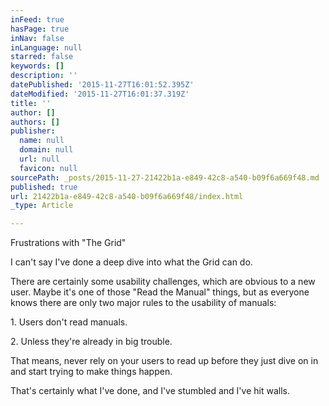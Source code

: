 ```yaml
---
inFeed: true
hasPage: true
inNav: false
inLanguage: null
starred: false
keywords: []
description: ''
datePublished: '2015-11-27T16:01:52.395Z'
dateModified: '2015-11-27T16:01:37.319Z'
title: ''
author: []
authors: []
publisher:
  name: null
  domain: null
  url: null
  favicon: null
sourcePath: _posts/2015-11-27-21422b1a-e849-42c8-a540-b09f6a669f48.md
published: true
url: 21422b1a-e849-42c8-a540-b09f6a669f48/index.html
_type: Article

---
```

Frustrations with "The Grid"

I can't say I've done a deep dive into what the Grid can do.

There are certainly some usability challenges, which are obvious to a new user. Maybe it's one of those "Read the Manual" things, but as everyone knows there are only two major rules to the usability of manuals:

1\. Users don't read manuals.

2\. Unless they're already in big trouble.

That means, never rely on your users to read up before they just dive on in and start trying to make things happen.

That's certainly what I've done, and I've stumbled and I've hit walls.